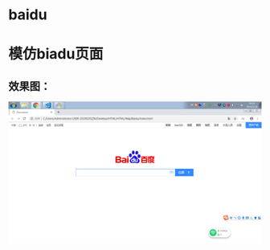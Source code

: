 # baidu
模仿biadu页面
====================
效果图：
----------
![效果图](https://github.com/zkk741993807/baidu/blob/master/baidu.png)
